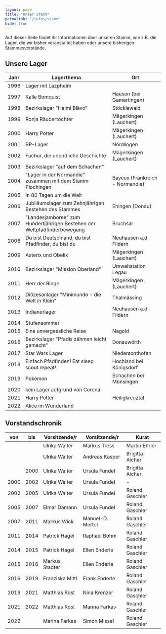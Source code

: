 ```yaml
---
layout: page
title: "Unser Stamm"
permalink: "/infos/stamm"
hide: true
---
```

Auf dieser Seite findet ihr Informationen über unseren Stamm, wie z.B. die Lager, die wir bisher veranstaltet haben oder unsere bisherigen Stammesvorstände.

## Unsere Lager

| Jahr | Lagerthema                                                                    | Ort                             |
|------|-------------------------------------------------------------------------------|---------------------------------|
| 1996 | Lager mit Lazpheim                                                            |                                 |
| 1997 | Kalle Bomquist                                                                | Hausen (bei Gamertingen)        |
| 1998 | Bezirkslager "Haimi Bl&auml;vo"                                               | St&ouml;cklewald                |
| 1999 | Ronja R&auml;ubertochter                                                      | M&auml;gerkingen (Lauchert)     |
| 2000 | Harry Potter                                                                  | M&auml;gerkingen (Lauchert)     |
| 2001 | BP-Lager                                                                      | N&ouml;rdlingen                 |
| 2002 | Fuchur, die unendliche Geschichte                                             | M&auml;gerkingen (Lauchert)     |
| 2003 | Bezirkslager "auf dem Schachen"                                               |                                 |
| 2004 | "Lager in der Normandie" zusammen mit dem Stamm Plochingen                    | Bayeux (Frankreich - Normandie) |
| 2005 | In 80 Tagen um die Welt                                                       |                                 |
| 2006 | Jubiläumslager zum Zehnj&auml;hrigen Bestehen des Stammes                     | Ehingen (Donau)                 |
| 2007 | "Landesjamboree" zum Hundertj&auml;hrigen Bestehen der Weltpfadfinderbewegung | Bruchsal                        |
| 2008 | Du bist Deutschland, du bist Pfadfinder, du bist du                           | Neuhausen a.d. Fildern          |
| 2009 | Asterix und Obelix                                                            | M&auml;gerkingen (Lauchert)     |
| 2010 | Bezirkslager "Mission Oberland"                                               | Umweltstation Legau             |
| 2011 | Herr der Ringe                                                                | M&auml;gerkingen (Lauchert)     |
| 2012 | Di&ouml;zesanlager "Minimundo - die Welt in Klein"                            | Thalm&auml;ssing                |
| 2013 | Indianerlager                                                                 | Neuhausen a.d. Fildern          |
| 2014 | Stufensommer                                                                  |                                 |
| 2015 | Eine unvergessliche Reise                                                     | Nagold                          |
| 2016 | Bezirkslager "Pfadis z&auml;hmen leicht gemacht"                              | Donauw&ouml;rth                 |
| 2017 | Star Wars Lager                                                               | Niedersonthofen                 |
| 2018 | Einfach Pfadfinden! Eat sleep scout repeat!                                   | Hochland bei K&ouml;nigsdorf    |
| 2019 | Pok&eacute;mon                                                                | Schachen bei M&uuml;nsingen     |
| 2020 | kein Lager aufgrund von Corona                                                |                                 |
| 2021 | Harry Potter                                                                  | Heiligkreuztal                  |
| 2022 | Alice im Wunderland                                                           | 

## Vorstandschronik

| von  | bis  | Vorsitzende/r   | Vorsitzende/r    | Kurat           |
|------|------|-----------------|------------------|-----------------|
|      |      | Ulrika Walter   | Markus Tress     | Martin Ehrler   |
|      |      | Ulrika Walter   | Andreas Kasper   | Brigitta Aicher |
|      | 2000 | Ulrika Walter   | Ursula Fundel    | Brigitta Aicher |
| 2000 | 2002 | Ulrika Walter   | Ursula Fundel    | -               |
| 2002 | 2005 | Ulrika Walter   | Ursula Fundel    | Roland Gaschler |
| 2005 | 2007 | Elmar Damann    | Ursula Fundel    | Roland Gaschler |
| 2007 | 2011 | Markus Wick     | Manuel-D. Mertel | Roland Gaschler |
| 2011 | 2014 | Patrick Hagel   | Raphael Böhm     | Roland Gaschler |
| 2014 | 2015 | Patrick Hagel   | Ellen Enderle    | Roland Gaschler |
| 2015 | 2016 | Markus Stadter  | Ellen Enderle    | Roland Gaschler |
| 2016 | 2019 | Franziska Mittl | Frank Enderle    | Roland Gaschler |
| 2019 | 2021 | Matthias Rost   | Nina Krenzer     | Roland Gaschler |
| 2021 | 2022 | Matthias Rost   | Marina Farkas    | Roland Gaschler |
| 2022 |      | Marina Farkas   | Simon Missel     | Roland Gaschler |
